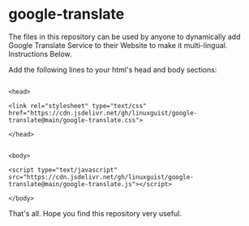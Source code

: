# google-translate
The files in this repository can be used by anyone to dynamically add Google Translate Service to their Website to make it multi-lingual. Instructions Below.

Add the following lines to your html's head and body sections:

```

<head>

<link rel="stylesheet" type="text/css" href="https://cdn.jsdelivr.net/gh/linuxguist/google-translate@main/google-translate.css">    

</head>

```

```

<body>

<script type="text/javascript" src="https://cdn.jsdelivr.net/gh/linuxguist/google-translate@main/google-translate.js"></script>  

</body>

```

That's all. Hope you find this repository very useful.

